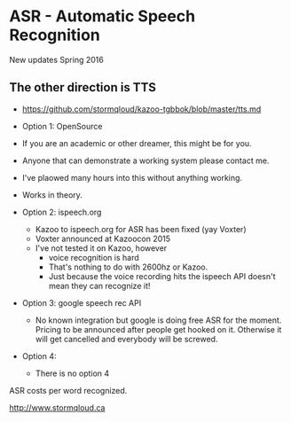 # ASR - Automatic Speech Recognition

New updates Spring 2016
 
## The other direction is TTS 
  * https://github.com/stormqloud/kazoo-tgbbok/blob/master/tts.md

* Option 1: OpenSource
 * If you are an academic or other dreamer, this might be for you.  
 * Anyone that can demonstrate a working system please contact me.
 * I've plaowed many hours into this without anything working.
 * Works in theory.

* Option 2: ispeech.org
  * Kazoo to ispeech.org for ASR has been fixed (yay Voxter)
  * Voxter announced at Kazoocon 2015
  * I've not tested it on Kazoo, however
    * voice recognition is hard
    * That's nothing to do with 2600hz or Kazoo.
    * Just because the voice recording hits the ispeech API doesn't mean they can recognize it!

* Option 3: google speech rec API
  * No known integration but google is doing free ASR for the moment.  Pricing to be announced after people get hooked on it.  Otherwise it will get cancelled and everybody will be screwed.

* Option 4:
  *  There is no option 4 

ASR costs per word recognized.

http://www.stormqloud.ca
